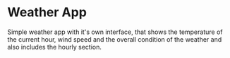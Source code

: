 # Weather App

Simple weather app with it's own interface, that shows the temperature of the current hour, wind speed and the overall condition of the weather 
and also includes the hourly section.
